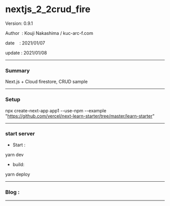 ﻿# nextjs_2_2crud_fire

 Version: 0.9.1

 Author  : Kouji Nakashima / kuc-arc-f.com

 date    : 2021/01/07 

 update  : 2021/01/08

***
### Summary

Next.js + Cloud firestore, CRUD sample

***
### Setup

npx create-next-app app1 --use-npm --example "https://github.com/vercel/next-learn-starter/tree/master/learn-starter"

***
### start server
* Start :

yarn dev

* build:

yarn deploy


***
### Blog :

***

